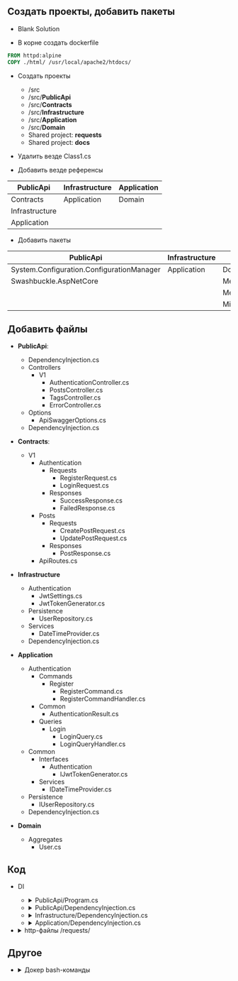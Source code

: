
## Создать проекты, добавить пакеты
- Blank Solution

- В корне создать dockerfile

```dockerfile
FROM httpd:alpine
COPY ./html/ /usr/local/apache2/htdocs/
```

- Создать проекты
  - /src
  - /src/**PublicApi**
  - /src/**Contracts**
  - /src/**Infrastructure**
  - /src/**Application**
  - /src/**Domain**
  - Shared project: **requests**
  - Shared project: **docs**

- Удалить везде Class1.cs 


- Добавить везде референсы

| PublicApi | Infrastructure | Application |
|-----------|----------------|-------------|
|Contracts| Application | Domain|
|Infrastructure|||
|Application|||


- Добавить пакеты

| PublicApi | Infrastructure | Application |
|-----------|----------------|-------------|
|System.Configuration.ConfigurationManager | Application | Domain|
|Swashbuckle.AspNetCore ||MediatR |
|||MediatR.Extensions.Microsoft.DependencyInjection |
|||Microsoft.Extensions.DependencyInjection.Abstractions |

## Добавить файлы

- **PublicApi**:
  - DependencyInjection.cs 
  - Controllers
    - V1
      - AuthenticationController.cs 
      - PostsController.cs
      - TagsController.cs
      - ErrorController.cs
  - Options
    - ApiSwaggerOptions.cs 
  - DependencyInjection.cs
 
- **Contracts**:
  - V1    
    - Authentication
      - Requests
        - RegisterRequest.cs
        - LoginRequest.cs
      - Responses
        - SuccessResponse.cs
        - FailedResponse.cs
    - Posts
      - Requests
        - CreatePostRequest.cs
        - UpdatePostRequest.cs
      - Responses
        - PostResponse.cs 
    - ApiRoutes.cs

- **Infrastructure**
  - Authentication
    - JwtSettings.cs
    - JwtTokenGenerator.cs 
  - Persistence
    - UserRepository.cs
  - Services
    - DateTimeProvider.cs
   - DependencyInjection.cs

- **Application** 
  - Authentication
    - Commands
      - Register
        - RegisterCommand.cs 
        - RegisterCommandHandler.cs 
    - Common
      - AuthenticationResult.cs 
    - Queries
      - Login
        - LoginQuery.cs
        - LoginQueryHandler.cs 
  - Common
    - Interfaces
      - Authentication
        - IJwtTokenGenerator.cs
    - Services
      - IDateTimeProvider.cs 
  - Persistence
    - IUserRepository.cs
  - DependencyInjection.cs

- **Domain**
  - Aggregates
    - User.cs 

## Код

- DI
  - <details>
      <summary>PublicApi/Program.cs</summary>

      ```csharp
      var builder = WebApplication.CreateBuilder(args);
      {
          builder.Services.AddApplication();
          builder.Services.AddInfrastructure(builder.Configuration);
          builder.Services.AddPresentation();
          builder.Services.AddControllers();
      }

      var app = builder.Build();
      {
          var swaggerOptions = new ApiSwaggerOptions();
  
          builder.Configuration.GetSection(nameof(ApiSwaggerOptions))
              .Bind(swaggerOptions);
  
          app.UseSwagger(option =>
          {
              option.RouteTemplate = swaggerOptions.JsonRoute;
          });
  
          app.UseSwaggerUI(option =>
          {
              option.SwaggerEndpoint(swaggerOptions.UiEndpoint, swaggerOptions.Description);
          });

          app.UseHttpsRedirection();
          app.MapControllers();
          app.Run();
      }
      ```
    </details>
  - <details>
      <summary>PublicApi/DependencyInjection.cs</summary>
      
      ```csharp
      public static IServiceCollection AddPresentation(this IServiceCollection services)
        {
            services.AddSwaggerGen(x =>
            {
                x.SwaggerDoc("v1", new Microsoft.OpenApi.Models.OpenApiInfo
                {
                    Title = "Api",
                    Version = "v1"
                });
            });
            return services;
        }
      ```
    </details>
  - <details>
      <summary>Infrastructure/DependencyInjection.cs</summary>
      
      ```csharp
      public static IServiceCollection AddInfrastructure(this IServiceCollection services, ConfigurationManager config)
        {
            services.Configure<JwtSettings>(config.GetSection(JwtSettings.SectionName));
            services.AddSingleton<IJwtTokenGenerator, JwtTokenGenerator>();
            services.AddSingleton<IDateTimeProvider, DateTimeProvider>();

            services.AddScoped<IUserRepository, UserRepository>();
            return services;
        }
      ```
    </details>
  - <details>
      <summary>Application/DependencyInjection.cs</summary>
      
      ```csharp
      public static IServiceCollection AddApplication(this IServiceCollection services)
        {
            services.AddMediatR(typeof(DependencyInjection).Assembly);
            return services;
        }
      ```
    </details>

- <details>
  <summary>http-файлы /requests/</summary>
  
  ```http
    /requests/Authentication/Register.http 
    /requests/Authentication/Login.http
  ```
  </details>
  
## Другое
  
- <details>
    <summary>Докер bash-команды</summary>

    `docker images`

    `docker build -t hello-docker:1.0.0 .`
  </details>
